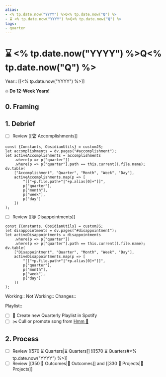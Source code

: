 ```yaml
---
alias:
- <% tp.date.now("YYYY") %>Q<% tp.date.now("Q") %>
- ⌛️ <% tp.date.now("YYYY") %>Q<% tp.date.now("Q") %>
tags:
- quarter
---
```


# ⌛️ <% tp.date.now("YYYY") %>Q<% tp.date.now("Q") %>
Year:: [[<% tp.date.now("YYYY") %>]]

🔥 **Do 12-Week Years!**

## 0. Framing


## 1. Debrief

- [ ] Review [[🏆 Accomplishments]]
```dataviewjs
const {Constants, ObsidianUtils} = customJS;
let accomplishments = dv.pages("#accomplishment");
let activeAccomplishments = accomplishments
    .where(p => p["quarter"])
    .where(p => p["quarter"].path == this.current().file.name);
dv.table(
    ["Accomplishment", "Quarter", "Month", "Week", "Day"],
    activeAccomplishments.map(p => [
        "[["+p.file.path+"|"+p.alias[0]+"]]",
        p["quarter"],
        p["month"],
        p["week"],
        p["day"]
    ])
);
```

- [ ] Review [[😫 Disappointments]]
```dataviewjs
const {Constants, ObsidianUtils} = customJS;
let disappointments = dv.pages("#disappointment");
let activeDisappointments = disappointments
    .where(p => p["quarter"])
    .where(p => p["quarter"].path == this.current().file.name);
dv.table(
    ["Disappointment", "Quarter", "Month", "Week", "Day"],
    activeDisappointments.map(p => [
        "[["+p.file.path+"|"+p.alias[0]+"]]",
        p["quarter"],
        p["month"],
        p["week"],
        p["day"]
    ])
);
```

Working::
Not Working:: 
Changes::

Playlist:: 
- [ ] 🎵 Create new Quarterly Playlist in Spotify
- [ ] ✂️ Cull or promote song from [Hmm 👀](https://open.spotify.com/playlist/1X8R0AaMzOJgacwTJilH6J?si=d470eafd04054b6d)

## 2. Process

- [ ] Review [[570 ⌛️ Quarters|⌛️ Quarters]]
![[570 ⌛️ Quarters#<% tp.date.now("YYYY") %>]]
- [ ] Review [[350 🎯 Outcomes|🎯 Outcomes]] and [[330 🧗 Projects|🧗 Projects]]
